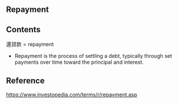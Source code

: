 
## Repayment
## Contents
還貸款 = repayment
- Repayment is the process of settling a debt, typically through set payments over time toward the principal and interest.

## Reference
https://www.investopedia.com/terms/r/repayment.asp
